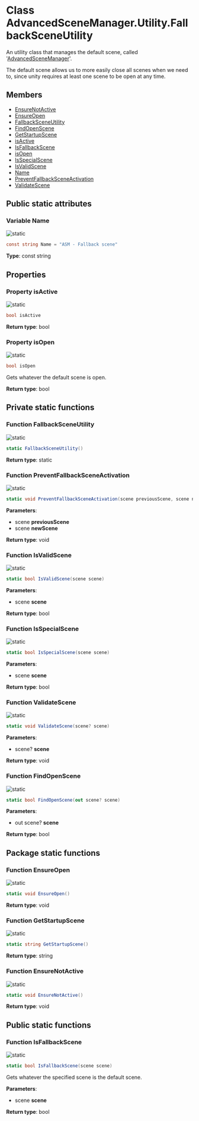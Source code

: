 <a id="Utility.FallbackSceneUtility"></a>
# Class AdvancedSceneManager.Utility.FallbackSceneUtility






An utility class that manages the default scene, called '[AdvancedSceneManager](namespace_advanced_scene_manager.md#namespace_advanced_scene_manager)'.

The default scene allows us to more easily close all scenes when we need to, since unity requires at least one scene to be open at any time.

## Members

* [EnsureNotActive](Utility.FallbackSceneUtility.md#Utility.FallbackSceneUtility_1ad7a9ce07e4df0793b23329423f47707d)
* [EnsureOpen](Utility.FallbackSceneUtility.md#Utility.FallbackSceneUtility_1a91f460de7e9440b78fbbf8c696cd45c4)
* [FallbackSceneUtility](Utility.FallbackSceneUtility.md#Utility.FallbackSceneUtility_1a978efa4a47fcd5bb9749a435684e716a)
* [FindOpenScene](Utility.FallbackSceneUtility.md#Utility.FallbackSceneUtility_1af2589e1fa9b825e54d299b51263f9d3f)
* [GetStartupScene](Utility.FallbackSceneUtility.md#Utility.FallbackSceneUtility_1a9b6b13426debefed369133cadf884f9c)
* [isActive](Utility.FallbackSceneUtility.md#Utility.FallbackSceneUtility_1a96eff8420fb9ee1b4c5d5f1bcace116d)
* [IsFallbackScene](Utility.FallbackSceneUtility.md#Utility.FallbackSceneUtility_1ab07b7c4480a462518760f79cd81d4706)
* [isOpen](Utility.FallbackSceneUtility.md#Utility.FallbackSceneUtility_1a882afa92abc68d9b1fa39a42f56a8b3d)
* [IsSpecialScene](Utility.FallbackSceneUtility.md#Utility.FallbackSceneUtility_1a0e7d3208283867648b79e4e475dd94c1)
* [IsValidScene](Utility.FallbackSceneUtility.md#Utility.FallbackSceneUtility_1a1d458e0c191c6aef4d60d4d0bee677f5)
* [Name](Utility.FallbackSceneUtility.md#Utility.FallbackSceneUtility_1abb8a07a49b37d9cebccfe6a346629643)
* [PreventFallbackSceneActivation](Utility.FallbackSceneUtility.md#Utility.FallbackSceneUtility_1a7b2e71adb6b7ac40c7bab8f48be70274)
* [ValidateScene](Utility.FallbackSceneUtility.md#Utility.FallbackSceneUtility_1ac992f8f4a323ea0dff5541789816810d)

## Public static attributes

<a id="Utility.FallbackSceneUtility_1abb8a07a49b37d9cebccfe6a346629643"></a>
### Variable Name


![][static]



```csharp
const string Name = "ASM - Fallback scene"
```







**Type**: const string





## Properties

<a id="Utility.FallbackSceneUtility_1a96eff8420fb9ee1b4c5d5f1bcace116d"></a>
### Property isActive


![][static]



```csharp
bool isActive
```







**Return type**: bool





<a id="Utility.FallbackSceneUtility_1a882afa92abc68d9b1fa39a42f56a8b3d"></a>
### Property isOpen


![][static]



```csharp
bool isOpen
```

Gets whatever the default scene is open.





**Return type**: bool





## Private static functions

<a id="Utility.FallbackSceneUtility_1a978efa4a47fcd5bb9749a435684e716a"></a>
### Function FallbackSceneUtility


![][static]

```csharp
static FallbackSceneUtility()
```







**Return type**: static





<a id="Utility.FallbackSceneUtility_1a7b2e71adb6b7ac40c7bab8f48be70274"></a>
### Function PreventFallbackSceneActivation


![][static]

```csharp
static void PreventFallbackSceneActivation(scene previousScene, scene newScene)
```







**Parameters**:

* scene **previousScene**
* scene **newScene**

**Return type**: void





<a id="Utility.FallbackSceneUtility_1a1d458e0c191c6aef4d60d4d0bee677f5"></a>
### Function IsValidScene


![][static]

```csharp
static bool IsValidScene(scene scene)
```







**Parameters**:

* scene **scene**

**Return type**: bool





<a id="Utility.FallbackSceneUtility_1a0e7d3208283867648b79e4e475dd94c1"></a>
### Function IsSpecialScene


![][static]

```csharp
static bool IsSpecialScene(scene scene)
```







**Parameters**:

* scene **scene**

**Return type**: bool





<a id="Utility.FallbackSceneUtility_1ac992f8f4a323ea0dff5541789816810d"></a>
### Function ValidateScene


![][static]

```csharp
static void ValidateScene(scene? scene)
```







**Parameters**:

* scene? **scene**

**Return type**: void





<a id="Utility.FallbackSceneUtility_1af2589e1fa9b825e54d299b51263f9d3f"></a>
### Function FindOpenScene


![][static]

```csharp
static bool FindOpenScene(out scene? scene)
```







**Parameters**:

* out scene? **scene**

**Return type**: bool





## Package static functions

<a id="Utility.FallbackSceneUtility_1a91f460de7e9440b78fbbf8c696cd45c4"></a>
### Function EnsureOpen


![][static]

```csharp
static void EnsureOpen()
```







**Return type**: void





<a id="Utility.FallbackSceneUtility_1a9b6b13426debefed369133cadf884f9c"></a>
### Function GetStartupScene


![][static]

```csharp
static string GetStartupScene()
```







**Return type**: string





<a id="Utility.FallbackSceneUtility_1ad7a9ce07e4df0793b23329423f47707d"></a>
### Function EnsureNotActive


![][static]

```csharp
static void EnsureNotActive()
```







**Return type**: void





## Public static functions

<a id="Utility.FallbackSceneUtility_1ab07b7c4480a462518760f79cd81d4706"></a>
### Function IsFallbackScene


![][static]

```csharp
static bool IsFallbackScene(scene scene)
```

Gets whatever the specified scene is the default scene.





**Parameters**:

* scene **scene**

**Return type**: bool






[static]: https://img.shields.io/badge/-static-lightgrey (static)



